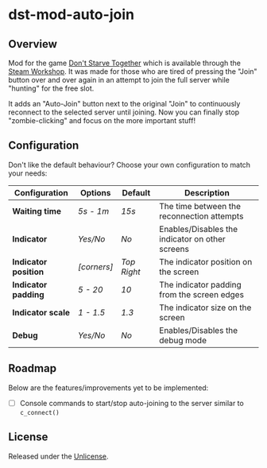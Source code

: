 # dst-mod-auto-join

## Overview

Mod for the game [Don't Starve Together][] which is available through the
[Steam Workshop][]. It was made for those who are tired of pressing the "Join"
button over and over again in an attempt to join the full server while "hunting"
for the free slot.

It adds an "Auto-Join" button next to the original "Join" to continuously
reconnect to the selected server until joining. Now you can finally stop
"zombie-clicking" and focus on the more important stuff!

## Configuration

Don't like the default behaviour? Choose your own configuration to match your
needs:

| Configuration          | Options     | Default     | Description                                     |
|------------------------|-------------|-------------|-------------------------------------------------|
| **Waiting time**       | _5s - 1m_   | _15s_       | The time between the reconnection attempts      |
| **Indicator**          | _Yes/No_    | _No_        | Enables/Disables the indicator on other screens |
| **Indicator position** | _[corners]_ | _Top Right_ | The indicator position on the screen            |
| **Indicator padding**  | _5 - 20_    | _10_        | The indicator padding from the screen edges     |
| **Indicator scale**    | _1 - 1.5_   | _1.3_       | The indicator size on the screen                |
| **Debug**              | _Yes/No_    | _No_        | Enables/Disables the debug mode                 |

## Roadmap

Below are the features/improvements yet to be implemented:

- [ ] Console commands to start/stop auto-joining to the server similar to `c_connect()`

## License

Released under the [Unlicense](https://unlicense.org/).

[don't starve together]: https://www.klei.com/games/dont-starve-together
[steam workshop]: https://steamcommunity.com/sharedfiles/filedetails/?id=1903101575

